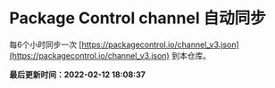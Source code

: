 # Package Control channel 自动同步
每6个小时同步一次 [https://packagecontrol.io/channel_v3.json](https://packagecontrol.io/channel_v3.json) 到本仓库。

**最后更新时间：2022-02-12 18:08:37**
